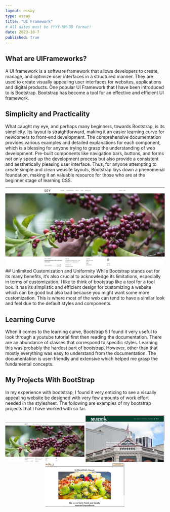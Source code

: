 ```yaml
---
layout: essay
type: essay
title: "UI Framework"
# All dates must be YYYY-MM-DD format!
date: 2023-10-7
published: true
---
```

## What are UIFrameworks?
A UI framework is a software framework that allows developers to create, manage, and optimize user interfaces in a structured manner. They are used to create visually appealing user interfaces for websites, applications and digital products. One popular UI Framework that I have been introduced to is Bootstrap. Bootstrap has become a tool for an effective and efficient UI framework. 

## Simplicity and Practicality
What caught my eye, and perhaps many beginners, towards Bootstrap, is its simplicity. Its layout is straightforward, making it an easier learning curve for newcomers to front-end development. The comprehensive documentation provides various examples and detailed explanations for each component, which is a blessing for anyone trying to grasp the understanding of web development.
Pre-built components like navigation bars, buttons, and forms not only speed up the development process but also provide a consistent and aesthetically pleasing user interface. Thus, for anyone attempting to create simple and clean website layouts, Bootstrap lays down a phenomenal foundation, making it an valuable resource for those who are at the beginner stage of learning CSS.

<img src="../img/seycoffee.png" alt="bootstrap" width="650" style="display:inline-block;">
## Unlimited Customization and Uniformity
While Bootstrap stands out for its many benefits, it’s also crucial to acknowledge its limitations, especially in terms of customization. I like to think of bootstrap like a tool for a tool box. It has its simplistic and efficient design for customizing a website which can be good but also bad because you might want some more customization. This is where most of the web can tend to have a similar look and feel due to the default styles and components. 

## Learning Curve
When it comes to the learning curve, Bootstrap 5 I found it very useful to look through a youtube tutorial first then reading the documentation. There are an abundance of classes that correspond to specific styles. Learning this was probably the hardest part of bootstrap. However, other than that mostly everything was easy to understand from the documentation. The documentation is user-friendly and extensive which helped me grasp the fundamental concepts. 



## My Projects With BootStrap
In my experience with bootstrap, I found it very enticing to see a visually appealing website be designed with very few amounts of work effort needed in the stylesheet. The following are examples of my bootstrap projects that I have worked with so far. 
<p align="center">
  <img src="../img/seycoffee.png" alt="Seycoffee" width="250" style="display:inline-block;">
  <img src="../img/murphey.png" alt="Murphey" width="250" style="display:inline-block;">
  <img src="../img/hiblend.png" alt="Hiblend" width="250" style="display:inline-block;">
</p>
